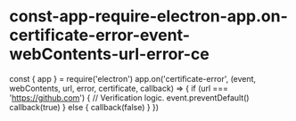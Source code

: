 # const-app-require-electron-app.on-certificate-error-event-webContents-url-error-ce
const { app } = require('electron')  app.on('certificate-error', (event, webContents, url, error, certificate, callback) => {   if (url === 'https://github.com') {     // Verification logic.     event.preventDefault()     callback(true)   } else {     callback(false)   } })
